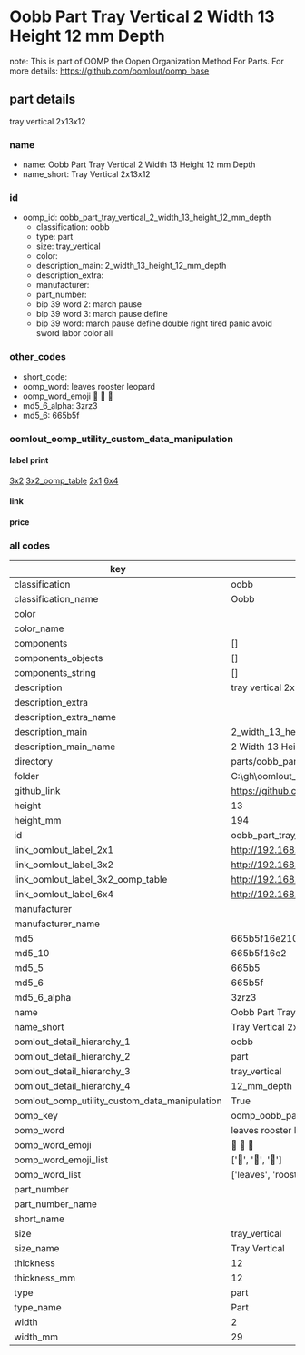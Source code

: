 # Oobb Part Tray Vertical 2 Width 13 Height 12 mm Depth  

note: This is part of OOMP the Oopen Organization Method For Parts. For more details: https://github.com/oomlout/oomp_base

##  part details
  



tray vertical 2x13x12



### name
* name: Oobb Part Tray Vertical 2 Width 13 Height 12 mm Depth
* name_short: Tray Vertical 2x13x12 
### id
* oomp_id: oobb_part_tray_vertical_2_width_13_height_12_mm_depth
  * classification: oobb
  * type: part
  * size: tray_vertical
  * color: 
  * description_main: 2_width_13_height_12_mm_depth
  * description_extra: 
  * manufacturer: 
  * part_number: 
  * bip 39 word 2: march pause
  * bip 39 word 3: march pause define
  * bip 39 word: march pause define double right tired panic avoid sword labor color all

### other_codes
* short_code: 
* oomp_word: leaves rooster leopard
* oomp_word_emoji :leaves: :rooster: :leopard:
* md5_6_alpha: 3zrz3
* md5_6: 665b5f






### oomlout_oomp_utility_custom_data_manipulation
#### label print
[3x2](http://192.168.1.245:1112/?label=oomp%203zrz3)
[3x2_oomp_table](http://192.168.1.108:1112/?label=oomp%203zrz3)
[2x1](http://192.168.1.242:1112/?label=oomp%203zrz3)
[6x4](http://192.168.1.55:1112/?label=oomp%203zrz3)    

#### link

                              

#### price







### all codes 
| key | value |  
| --- | --- |  
| classification | oobb |  
| classification_name | Oobb |  
| color |  |  
| color_name |  |  
| components | [] |  
| components_objects | [] |  
| components_string | [] |  
| description | tray vertical 2x13x12 |  
| description_extra |  |  
| description_extra_name |  |  
| description_main | 2_width_13_height_12_mm_depth |  
| description_main_name | 2 Width 13 Height 12 mm Depth |  
| directory | parts/oobb_part_tray_vertical_2_width_13_height_12_mm_depth |  
| folder | C:\gh\oomlout_oobb_version_4_generated_parts\parts\oobb_part_tray_vertical_2_width_13_height_12_mm_depth |  
| github_link | https://github.com/oomlout/oomlout_oomp_part_src/tree/main/parts/oobb_part_tray_vertical_2_width_13_height_12_mm_depth |  
| height | 13 |  
| height_mm | 194 |  
| id | oobb_part_tray_vertical_2_width_13_height_12_mm_depth |  
| link_oomlout_label_2x1 | http://192.168.1.242:1112/?label=oomp%203zrz3 |  
| link_oomlout_label_3x2 | http://192.168.1.245:1112/?label=oomp%203zrz3 |  
| link_oomlout_label_3x2_oomp_table | http://192.168.1.108:1112/?label=oomp%203zrz3 |  
| link_oomlout_label_6x4 | http://192.168.1.55:1112/?label=oomp%203zrz3 |  
| manufacturer |  |  
| manufacturer_name |  |  
| md5 | 665b5f16e21013f78adce41a73285c3e |  
| md5_10 | 665b5f16e2 |  
| md5_5 | 665b5 |  
| md5_6 | 665b5f |  
| md5_6_alpha | 3zrz3 |  
| name | Oobb Part Tray Vertical 2 Width 13 Height 12 mm Depth |  
| name_short | Tray Vertical 2x13x12  |  
| oomlout_detail_hierarchy_1 | oobb |  
| oomlout_detail_hierarchy_2 | part |  
| oomlout_detail_hierarchy_3 | tray_vertical |  
| oomlout_detail_hierarchy_4 | 12_mm_depth |  
| oomlout_oomp_utility_custom_data_manipulation | True |  
| oomp_key | oomp_oobb_part_tray_vertical_2_width_13_height_12_mm_depth |  
| oomp_word | leaves rooster leopard |  
| oomp_word_emoji | :leaves: :rooster: :leopard: |  
| oomp_word_emoji_list | [':leaves:', ':rooster:', ':leopard:'] |  
| oomp_word_list | ['leaves', 'rooster', 'leopard'] |  
| part_number |  |  
| part_number_name |  |  
| short_name |  |  
| size | tray_vertical |  
| size_name | Tray Vertical |  
| thickness | 12 |  
| thickness_mm | 12 |  
| type | part |  
| type_name | Part |  
| width | 2 |  
| width_mm | 29 |  
